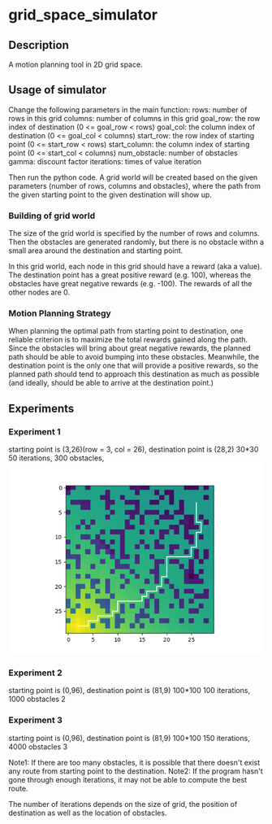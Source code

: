 # grid_space_simulator

## Description
A motion planning tool in 2D grid space.

## Usage of simulator
Change the following parameters in the main function:
rows: number of rows in this grid
columns: number of columns in this grid
goal_row: the row index of destination (0 <= goal_row < rows)
goal_col: the column index of destination (0 <= goal_col < columns)
start_row: the row index of starting point (0 <= start_row < rows)
start_column: the column index of starting point (0 <= start_col < columns)
num_obstacle: number of obstacles
gamma: discount factor
iterations: times of value iteration

Then run the python code. A grid world will be created based on the given parameters (number of rows, columns and obstacles), where the path from the given starting point to the given destination will show up.

### Building of grid world 
The size of the grid world is specified by the number of rows and columns. Then the obstacles are generated randomly, but	there is no obstacle withn a small area around the destination and starting point.

In this grid world, each node in this grid should have a reward (aka a value). The destination point has a great positive reward (e.g. 100), whereas	the obstacles have great negative rewards (e.g. -100). The rewards of all the other nodes are 0.

### Motion Planning Strategy
When planning the optimal path from starting point to destination, one reliable criterion is to maximize the total rewards gained along the path. Since the obstacles will bring about great negative rewards, the planned path should be able to avoid bumping into these obstacles. Meanwhile, the destination point is the only one that will provide a positive rewards, so the planned path should tend to approach this destination as much as possible (and ideally, should be able to arrive at the destination point.)

## Experiments
### Experiment 1
starting point is (3,26)(row = 3, col = 26), destination point is (28,2)
30*30 50 iterations, 300 obstacles,
![Alt text](images/Figure_0.png)

### Experiment 2
starting point is (0,96), destination point is (81,9)
100*100 100 iterations, 1000 obstacles
2

### Experiment 3
starting point is (0,96), destination point is (81,9)
100*100 150 iterations, 4000 obstacles
3

Note1: If there are too many obstacles, it is possible that there doesn't exist any route from starting point to the destination.
Note2: If the program hasn't gone through enough iterations, it may not be able to compute the best route.

The number of iterations depends on the size of grid, the position of destination as well as the location of obstacles.
